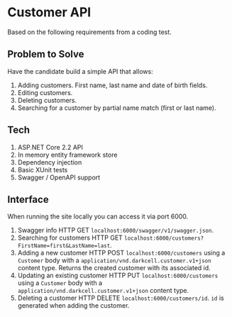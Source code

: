 # Customer API

Based on the following requirements from a coding test.

## Problem to Solve
Have the candidate build a simple API that allows:
1. Adding customers.
First name, last name and date of birth fields.
2. Editing customers.
3. Deleting customers.
4. Searching for a customer by partial name match (first or last name).

## Tech

1. ASP.NET Core 2.2 API
2. In memory entity framework store
3. Dependency injection
4. Basic XUnit tests
5. Swagger / OpenAPI support

## Interface

When running the site locally you can access it via port 6000.

1. Swagger info
HTTP GET `localhost:6000/swagger/v1/swagger.json`.
2. Searching for customers
HTTP GET `localhost:6000/customers?FirstName=first&LastName=last`.
3. Adding a new customer
HTTP POST `localhost:6000/customers` using a `Customer` body with a `application/vnd.darkcell.customer.v1+json` content type.
Returns the created customer with its associated id.
4. Updating an existing customer
HTTP PUT `localhost:6000/customers` using a `Customer` body with a `application/vnd.darkcell.customer.v1+json` content type.
5. Deleting a customer
HTTP DELETE `localhost:6000/customers/id`.
`id` is generated when adding the customer.
